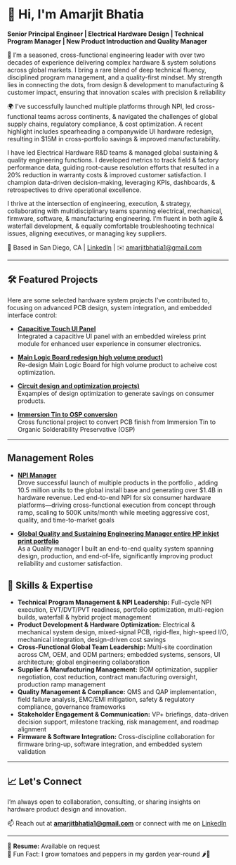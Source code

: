 # 👋 Hi, I'm Amarjit Bhatia

**Senior Principal Engineer | Electrical Hardware Design | Technical Program Manager | New Product Introduction and Quality Manager**

🔧 I’m a seasoned, cross-functional engineering leader with over two decades of experience delivering complex hardware & system solutions across global markets. I bring a rare blend of deep technical fluency, disciplined program management, and a quality-first mindset. My strength lies in connecting the dots, from design & development to manufacturing & customer impact, ensuring that innovation scales with precision & reliability

🌍 I’ve successfully launched multiple platforms through NPI, led cross-functional teams across continents, & navigated the challenges of global supply chains, regulatory compliance, & cost optimization. A recent highlight includes spearheading a companywide UI hardware redesign, resulting in $15M in cross-portfolio savings & improved manufacturability.

I have led Electrical Hardware R&D teams & managed global sustaining & quality engineering functions. 
I developed metrics to track field & factory performance data, guiding root-cause resolution efforts that resulted in a 20% reduction in warranty costs & improved customer satisfaction. I champion data-driven decision-making, leveraging KPIs, dashboards, & retrospectives to drive operational excellence.

I thrive at the intersection of engineering, execution, & strategy, collaborating with multidisciplinary teams spanning electrical, mechanical, firmware, software, & manufacturing engineering. I’m fluent in both agile & waterfall development, & equally comfortable troubleshooting technical issues, aligning executives, or managing key suppliers. 

📍 Based in San Diego, CA | [LinkedIn](https://www.linkedin.com/in/amarjit-bhatia-3627207/) | ✉️ amarjitbhatia1@gmail.com

---

## 🛠️ Featured Projects

Here are some selected hardware system projects I’ve contributed to, focusing on advanced PCB design, system integration, and embedded interface control:

- [**Capacitive Touch UI Panel**](https://github.com/amarjitbhatia/touchpanel-ui)  
  Integrated a capacitive UI panel with an embedded wireless print module for enhanced user experience in consumer electronics.
  
- [**Main Logic Board redesign high volume product)**](https://github.com/amarjitbhatia/Main-Logic_redesign)  
  Re-design Main Logic Board for high volume product to acheive cost optimization.
  
- [**Circuit design and optimization projects)**](https://github.com/amarjitbhatia/Circuit_optimization)  
  Exqamples of design optimization to generate savings on consumer products.
  
- [**Immersion Tin to OSP conversion**](https://github.com/amarjitbhatia/OSP_conversion)  
  Cross functional project to convert PCB finish from Immersion Tin to Organic Solderability Preservative (OSP) 


---
## Management Roles
- [**NPI Manager**](https://github.com/amarjitbhatia/NPI_management)  
  Drove successful launch of multiple products in the portfolio , adding 10.5 million units to the global install base and generating over $1.4B in hardware revenue.
 Led end-to-end NPI for six consumer hardware platforms—driving cross-functional execution from concept through ramp, scaling to 500K units/month while meeting aggressive cost, quality, and time-to-market goals

- [**Global Quality and Sustaining Engineering Manager entire HP inkjet print portfolio**](https://github.com/amarjitbhatia/Quality_System_management)  
  As a Quality manager I built an end-to-end quality system spanning design, production, and end-of-life, significantly improving product reliability and customer satisfaction.
  
## 🧰 Skills & Expertise

- **Technical Program Management & NPI Leadership:** Full-cycle NPI execution, EVT/DVT/PVT readiness, portfolio optimization, multi-region builds, waterfall & hybrid project management  
- **Product Development & Hardware Optimization:** Electrical & mechanical system design, mixed-signal PCB, rigid-flex, high-speed I/O, mechanical integration, design-driven cost savings  
- **Cross-Functional Global Team Leadership:** Multi-site coordination across CM, OEM, and ODM partners; embedded systems, sensors, UI architecture; global engineering collaboration  
- **Supplier & Manufacturing Management:** BOM optimization, supplier negotiation, cost reduction, contract manufacturing oversight, production ramp management  
- **Quality Management & Compliance:** QMS and QAP implementation, field failure analysis, EMC/EMI mitigation, safety & regulatory compliance, governance frameworks  
- **Stakeholder Engagement & Communication:** VP+ briefings, data-driven decision support, milestone tracking, risk management, and roadmap alignment  
- **Firmware & Software Integration:** Cross-discipline collaboration for firmware bring-up, software integration, and embedded system validation  

---

## 📈 Let's Connect

I’m always open to collaboration, consulting, or sharing insights on hardware product design and innovation.

📫 Reach out at **amarjitbhatia1@gmail.com** or connect with me on [LinkedIn](https://www.linkedin.com/in/amarjit-bhatia-3627207/)

---

📄 **Resume:** Available on request  
🌱 Fun Fact: I grow tomatoes and peppers in my garden year-round 🌶️🍅  

